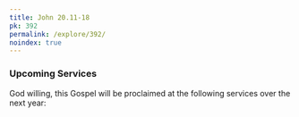 ```yaml
---
title: John 20.11-18
pk: 392
permalink: /explore/392/
noindex: true
---
```


### Upcoming Services

God willing, this Gospel will be proclaimed at the following services over the next year:


